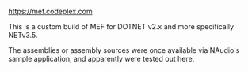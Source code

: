 https://mef.codeplex.com

This is a custom build of MEF for DOTNET v2.x and more specifically NETv3.5.

The assemblies or assembly sources were once available via NAudio's sample application, and apparently were tested out here.
